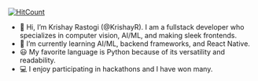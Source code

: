   [![HitCount](https://hits.dwyl.com/KrishayR/{project}.svg?style=flat-square)](http://hits.dwyl.com/KrishayR/{project})


- 👋 Hi, I’m Krishay Rastogi (@KrishayR). I am a fullstack developer who specializes in computer vision, AI/ML, and making sleek frontends.
- 🌱 I’m currently learning AI/ML, backend frameworks, and React Native.
- 😃 My favorite language is Python because of its versatility and readability.
- 💻 I enjoy participating in hackathons and I have won many.
